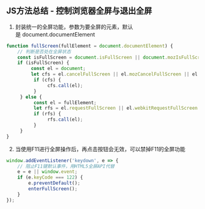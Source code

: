 ## JS方法总结 - 控制浏览器全屏与退出全屏



1. 封装统一的全屏功能，参数为要全屏的元素，默认是 document.documentElement

```javascript
function fullScreen(fullElement = document.documentElement) {
    // 判断是否处在全屏状态
    const isFullScreen = document.isFullScreen || document.mozIsFullScreen || document.webkitIsFullScreen;
    if (isFullScreen) {
         const el = document;
         let cfs = el.cancelFullScreen || el.mozCancelFullScreen || el.msExitFullscreen || el.webkitExitFullscreen || el.exitFullscreen;
          if (cfs) {
               cfs.call(el);
          } 
     } else {
          const el = fullElement;
          let rfs = el.requestFullScreen || el.webkitRequestFullScreen || el.mozRequestFullScreen || el.msRequestFullscreen;
          if (rfs) {
               rfs.call(el);
          }
     }
}
```

2. 当使用F11进行全屏操作后，再点击按钮会无效，可以禁掉F11的全屏功能

```javascript
window.addEventListener('keydown', e => {
    // 阻止F11键默认事件，用HTML5全屏API代替
    e = e || window.event;
    if (e.keyCode === 122) {
        e.preventDefault();
        enterFullScreen();
    }
});
```

 